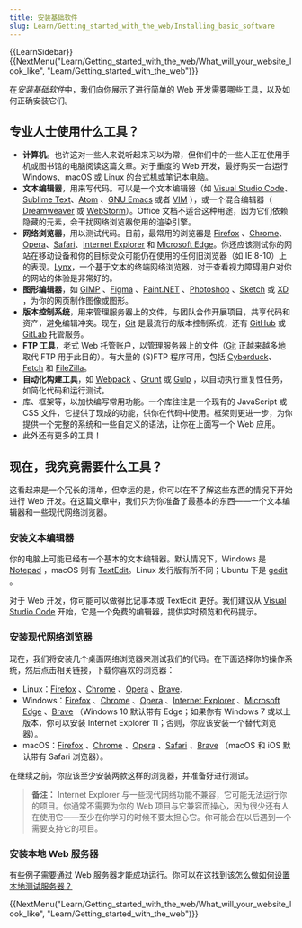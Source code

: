 ```yaml
---
title: 安装基础软件
slug: Learn/Getting_started_with_the_web/Installing_basic_software
---
```


{{LearnSidebar}}{{NextMenu("Learn/Getting_started_with_the_web/What_will_your_website_look_like", "Learn/Getting_started_with_the_web")}}

在*安装基础软件*中，我们向你展示了进行简单的 Web 开发需要哪些工具，以及如何正确安装它们。

## 专业人士使用什么工具？

- **计算机**。也许这对一些人来说听起来习以为常，但你们中的一些人正在使用手机或图书馆的电脑阅读这篇文章。对于重度的 Web 开发，最好购买一台运行 Windows、macOS 或 Linux 的台式机或笔记本电脑。
- **文本编辑器**，用来写代码。可以是一个文本编辑器（如 [Visual Studio Code](https://code.visualstudio.com/)、[Sublime Text](https://www.sublimetext.com/)、[Atom](https://atom.io/) 、[GNU Emacs](https://www.gnu.org/software/emacs/) 或者 [VIM](https://www.vim.org/) ），或一个混合编辑器（ [Dreamweaver](https://www.adobe.com/products/dreamweaver.html) 或 [WebStorm](https://www.jetbrains.com/webstorm/)）。Office 文档不适合这种用途，因为它们依赖隐藏的元素，会干扰网络浏览器使用的渲染引擎。
- **网络浏览器**，用以测试代码。目前，最常用的浏览器是 [Firefox](https://www.mozilla.org/zh-CN/firefox/) 、[Chrome](https://www.google.cn/intl/zh-CN/chrome/)、[Opera](https://www.opera.com/zh-cn)、[Safari](https://www.apple.com.cn/safari/)、[Internet Explorer](https://windows.microsoft.com/en-us/internet-explorer/download-ie) 和 [Microsoft Edge](https://www.microsoft.com/zh-cn/edge)。你还应该测试你的网站在移动设备和你的目标受众可能仍在使用的任何旧浏览器（如 IE 8-10）上的表现。[Lynx](https://lynx.browser.org/)，一个基于文本的终端网络浏览器，对于查看视力障碍用户对你的网站的体验是非常好的。
- **图形编辑器**，如 [GIMP](https://www.gimp.org/) 、[Figma](https://www.figma.com/) 、[Paint.NET](https://www.getpaint.net/) 、[Photoshop](https://www.adobe.com/products/photoshop.html) 、[Sketch](https://www.sketch.com) 或 [XD](https://www.adobe.com/products/xd.html) ，为你的网页制作图像或图形。
- **版本控制系统**，用来管理服务器上的文件，与团队合作开展项目，共享代码和资产，避免编辑冲突。现在，[Git](https://git-scm.com/) 是最流行的版本控制系统，还有 [GitHub](https://github.com/) 或 [GitLab](https://gitlab.com) 托管服务。
- **FTP 工具**，老式 Web 托管账户，以管理服务器上的文件（[Git](https://git-scm.com/) 正越来越多地取代 FTP 用于此目的）。有大量的 (S)FTP 程序可用，包括 [Cyberduck](https://cyberduck.io/)、[Fetch](https://fetchsoftworks.com/) 和 [FileZilla](https://filezilla-project.org/)。
- **自动化构建工具**，如 [Webpack](https://webpack.js.org/) 、[Grunt](https://gruntjs.com/) 或 [Gulp](https://gulpjs.com/) ，以自动执行重复性任务，如简化代码和运行测试。
- 库、框架等，以加快编写常用功能。一个库往往是一个现有的 JavaScript 或 CSS 文件，它提供了现成的功能，供你在代码中使用。框架则更进一步，为你提供一个完整的系统和一些自定义的语法，让你在上面写一个 Web 应用。
- 此外还有更多的工具！

## 现在，我究竟需要什么工具？

这看起来是一个冗长的清单，但幸运的是，你可以在不了解这些东西的情况下开始进行 Web 开发。在这篇文章中，我们只为你准备了最基本的东西——一个文本编辑器和一些现代网络浏览器。

### 安装文本编辑器

你的电脑上可能已经有一个基本的文本编辑器。默认情况下，Windows 是 [Notepad](https://zh.wikipedia.org/wiki/记事本) ，macOS 则有 [TextEdit](<https://zh.wikipedia.org/wiki/文字編輯_(應用程式)>)。Linux 发行版有所不同；Ubuntu 下是 [gedit](https://zh.wikipedia.org/wiki/Gedit) 。

对于 Web 开发，你可能可以做得比记事本或 TextEdit 更好。我们建议从 [Visual Studio Code](https://code.visualstudio.com/) 开始，它是一个免费的编辑器，提供实时预览和代码提示。

### 安装现代网络浏览器

现在，我们将安装几个桌面网络浏览器来测试我们的代码。在下面选择你的操作系统，然后点击相关链接，下载你喜欢的浏览器：

- Linux：[Firefox](https://www.mozilla.org/zh-CN/firefox/) 、[Chrome](https://www.google.cn/intl/zh-CN/chrome/) 、[Opera](https://www.opera.com/zh-cn) 、[Brave](https://brave.com/zh/).
- Windows：[Firefox](https://www.mozilla.org/zh-CN/firefox/) 、[Chrome](https://www.google.cn/intl/zh-CN/chrome/) 、[Opera](https://www.opera.com/zh-cn) 、[Internet Explorer](https://windows.microsoft.com/zh-cn/internet-explorer/download-ie) 、[Microsoft Edge](https://www.microsoft.com/zh-cn/edge) 、[Brave](https://brave.com/zh/) （Windows 10 默认带有 Edge；如果你有 Windows 7 或以上版本，你可以安装 Internet Explorer 11；否则，你应该安装一个替代浏览器）。
- macOS：[Firefox](https://www.mozilla.org/zh-CN/firefox/) 、[Chrome](https://www.google.cn/intl/zh-CN/chrome/) 、[Opera](https://www.opera.com/zh-cn) 、[Safari](https://www.apple.com.cn/safari/) 、[Brave](https://brave.com/zh/) （macOS 和 iOS 默认带有 Safari 浏览器）。

在继续之前，你应该至少安装两款这样的浏览器，并准备好进行测试。

> **备注：** Internet Explorer 与一些现代网络功能不兼容，它可能无法运行你的项目。你通常不需要为你的 Web 项目与它兼容而操心，因为很少还有人在使用它——至少在你学习的时候不要太担心它。你可能会在以后遇到一个需要支持它的项目。

### 安装本地 Web 服务器

有些例子需要通过 Web 服务器才能成功运行。你可以在这找到该怎么做[如何设置本地测试服务器？](/zh-CN/docs/Learn/Common_questions/set_up_a_local_testing_server)

{{NextMenu("Learn/Getting_started_with_the_web/What_will_your_website_look_like", "Learn/Getting_started_with_the_web")}}
